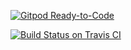 [![Gitpod Ready-to-Code](https://img.shields.io/badge/Gitpod-Ready--to--Code-blue?logo=gitpod)](https://gitpod.io/#https://github.com/abstratt/sandbox/blob/graphs) 

[![Build Status on Travis CI](https://travis-ci.org/abstratt/sandbox.svg?branch=graphs)](https://travis-ci.org/abstratt/sandbox)



